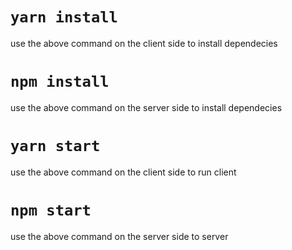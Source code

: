 # `yarn install`
use the above command on the client side to install dependecies

# `npm install`
use the above command on the server side to install dependecies

# `yarn start`
use the above command on the client side to run client

# `npm start`
use the above command on the server side to server